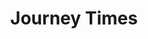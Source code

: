 ---
schema: default
title: Journey Times
organization: Stirling Council
notes: >-
    **This dataset grouping details the output from transport monitoring within Stirling.**     

    **Outputs from the monitors feed into the Local Transport Strategy (LTS) which can be accessed via Stirling Council’s [website](https://www.stirling.gov.uk/roads-transport-streets/environment-friendly-transport/local-transport-strategy-documents/).**

    **Journey times’ data are gathered using Bluetooth sensors which detect Bluetooth devices travelling on monitored routes.**  

    **The devices that are used are encrypted, and anonymise any data collected. No vehicles can be traced.** 

    **Journey times are calculated when one device is identified at two locations, this is referred to as a Bluetooth match.**

    **The collection of journey times’ data can be effected by different activities and conditions.**

    **•	There must be a minimum of five Bluetooth matches before the journey time can be generated**
     
    **•	Road closures will skew outputs as vehicles will be using alternative routes** 

    **•	Sensors can be moved to different sites therefore results will be zero until the locations are updated **

    **•	Activity of the sensors can impact results. Normally the Bluetooth sensors are active between 7am and 7pm. However, if they receive up to two weeks of insufficient sunlight there can be unprecedented periods of inactivity**

    **[Traffic Scotland](https://trafficscotland.org/) can provide updates on any road closures and the [Scottish Roadworks Commissioner](https://www.roadworksscotland.org/) can give further details on any planned roadworks throughout the country.**






resources:
  - name: Journey Times CSV
  - url: >-
      https://data.stirling.gov.uk/dataset/6ce872f4-2f71-4676-a032-9547f94782d7/resource/0e2eb140-c3c9-4312-8508-ebeb321a4de7/download/20200115-journey-times-jan-19-to-dec-19-v1.0.csv
  - format: CSV

  - name: Journey Times CSV
  - url: >-
      https://data.stirling.gov.uk/dataset/6ce872f4-2f71-4676-a032-9547f94782d7/resource/3ef1b31a-898e-40fa-8a26-eb1eb05a2c88/download/20190618-46-routes-2018-v3.csv
  - format: CSV

  - name: Journey Times CSV
  - url: >-
      https://data.stirling.gov.uk/dataset/6ce872f4-2f71-4676-a032-9547f94782d7/resource/fde51662-8043-4d14-8a6b-867c75484178/download/20210107-journey-times-jan-2020-to-dec-2020-v1.0.csv
  - format: CSV

  - name: Journey Times CSV
  - url: >-
      https://data.stirling.gov.uk/dataset/6ce872f4-2f71-4676-a032-9547f94782d7/resource/fe9a4c6f-0d1e-4e89-975a-4948aa790a73/download/20210602-journey-times-jan-2021-to-dec-2021-v1.0.csv
  - format: CSV
license: Open Government Licence 3.0 (United Kingdom)
category:

  - LGCS Transport Infrastructure
maintainer: Stirling Council
maintainer_email: someone@example.com
---